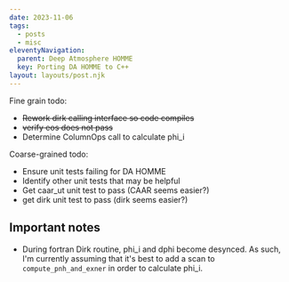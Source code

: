 ```yaml
---
date: 2023-11-06
tags:
  - posts
  - misc
eleventyNavigation:
  parent: Deep Atmosphere HOMME
  key: Porting DA HOMME to C++
layout: layouts/post.njk
---
```


Fine grain todo:
* ~~Rework dirk calling interface so code compiles~~
* ~~verify eos does not pass~~
* Determine ColumnOps call to calculate phi_i 

Coarse-grained todo:
* Ensure unit tests failing for DA HOMME
* Identify other unit tests that may be helpful
* Get caar_ut unit test to pass (CAAR seems easier?)
* get dirk unit test to pass (dirk seems easier?)



## Important notes
  * During fortran Dirk routine, phi_i and dphi become desynced. 
  As such, I'm currently assuming that it's best to add 
  a scan to `compute_pnh_and_exner` in order to calculate phi_i. 



